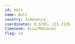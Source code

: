 ```yaml
---
id: bali
name: Bali
country: Indonesia
coordinates: 8.6705, 115.2126
timezone: Asia/Makassar
flag: id
---
```

